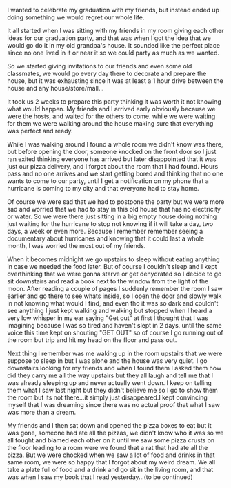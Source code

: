 I wanted to celebrate my graduation with my friends, but instead ended up doing something we would regret our whole life.

It all started when I was sitting with my friends in my room giving each other ideas for our graduation party, and that was when I got the idea that we would go do it in my old grandpa's house. It sounded like the perfect place since no one lived in it or near it so we could party as much as we wanted.

So we started giving invitations to our friends and even some old classmates, we would go every day there to decorate and prepare the house, but it was exhausting since it was at least a 1 hour drive between the house and any house/store/mall...

It took us 2 weeks to prepare this party thinking it was worth it not knowing what would happen. My friends and I arrived early obviously because we were the hosts, and waited for the others to come. while we were waiting for them we were walking around the house making sure that everything was perfect and ready.

While I was walking around I found a whole room we didn't know was there, but before opening the door, someone knocked on the front door so I just ran exited thinking everyone has arrived but later disappointed that it was just our pizza delivery, and I forgot about the room that I had found. Hours pass and no one arrives and we start getting bored and thinking that no one wants to come to our party, until I get a notification on my phone that a hurricane is coming to my city and that everyone had to stay home.

Of course we were sad that we had to postpone the party but we were more sad and worried that we had to stay in this old house that has no electricity or water. So we were there just sitting in a big empty house doing nothing just waiting for the hurricane to stop not knowing if it will take a day, two days, a week or even more. Because I remember remember seeing a documentary about hurricanes and knowing that it could last a whole month, I was worried the most out of my friends.

When it becomes midnight we go upstairs to sleep without eating anything in case we needed the food later. But of course I couldn't sleep and I kept overthinking that we were gonna starve or get dehydrated so I decide to go sit downstairs and read a book next to the window from the light of the moon. After reading a couple of pages I suddenly remember the room I saw earlier and go there to see whats inside, so I open the door and slowly walk in not knowing what would I find, and even tho it was so dark and couldn't see anything I just kept walking and walking but stopped when I heard a very low whisper in my ear saying "Get out" at first I thought that I was imagining because I was so tired and haven't slept in 2 days, until the same voice this time kept on shouting "GET OUT" so of course I go running out of the room but trip and hit my head on the floor and pass out.

Next thing I remember was me waking up in the room upstairs that we were suppose to sleep in but I was alone and the house was very quiet. I go downstairs looking for my friends and when I found them I asked them how did they carry me all the way upstairs but they all laugh and tell me that I was already sleeping up and never actually went down. I keep on telling them what I saw last night but they didn't believe me so I go to show them the room but its not there...it simply just disappeared.I kept convincing myself that I was dreaming since there was no actual proof that what I saw was more than a dream.

My friends and I then sat down and opened the pizza boxes to eat but it was gone, someone had ate all the pizzas, we didn't know who it was so we all fought and blamed each other on it until we saw some pizza crusts on the floor leading to a room were we found that a rat that had ate all the pizza. But we were chocked when we saw a lot of food and drinks in that same room, we were so happy that I forgot about my weird dream. We all take a plate full of food and a drink and go sit in the living room, and that was when I saw my book that I read yesterday...(to be continued)